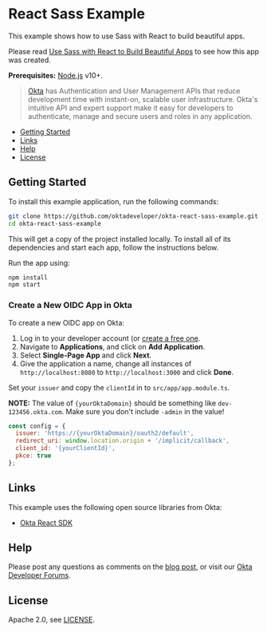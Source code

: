 # React Sass Example
 
This example shows how to use Sass with React to build beautiful apps.

Please read [Use Sass with React to Build Beautiful Apps](https://developer.okta.com/blog/2019/12/17/react-sass) to see how this app was created.

**Prerequisites:** [Node.js](https://nodejs.org/) v10+. 

> [Okta](https://developer.okta.com/) has Authentication and User Management APIs that reduce development time with instant-on, scalable user infrastructure. Okta's intuitive API and expert support make it easy for developers to authenticate, manage and secure users and roles in any application.

* [Getting Started](#getting-started)
* [Links](#links)
* [Help](#help)
* [License](#license)

## Getting Started

To install this example application, run the following commands:

```bash
git clone https://github.com/oktadeveloper/okta-react-sass-example.git
cd okta-react-sass-example
```

This will get a copy of the project installed locally. To install all of its dependencies and start each app, follow the instructions below.

Run the app using:
 
```bash
npm install
npm start
```

### Create a New OIDC App in Okta

To create a new OIDC app on Okta:

1. Log in to your developer account (or [create a free one](https://developer.okta.com/signup).
2. Navigate to **Applications**, and click on **Add Application**.
3. Select **Single-Page App** and click **Next**. 
4. Give the application a name, change all instances of `http://localhost:8080` to `http://localhost:3000` and click **Done**.

Set your `issuer` and copy the `clientId` in to `src/app/app.module.ts`. 

**NOTE:** The value of `{yourOktaDomain}` should be something like `dev-123456.okta.com`. Make sure you don't include `-admin` in the value!

```js
const config = {
  issuer: 'https://{yourOktaDomain}/oauth2/default',
  redirect_uri: window.location.origin + '/implicit/callback',
  client_id: '{yourClientId}',
  pkce: true
};
```

## Links

This example uses the following open source libraries from Okta:

* [Okta React SDK](https://github.com/okta/okta-oidc-js/tree/master/packages/okta-react)

## Help

Please post any questions as comments on the [blog post](https://developer.okta.com/blog/2019/12/17/react-sass), or visit our [Okta Developer Forums](https://devforum.okta.com/). 

## License

Apache 2.0, see [LICENSE](LICENSE).
